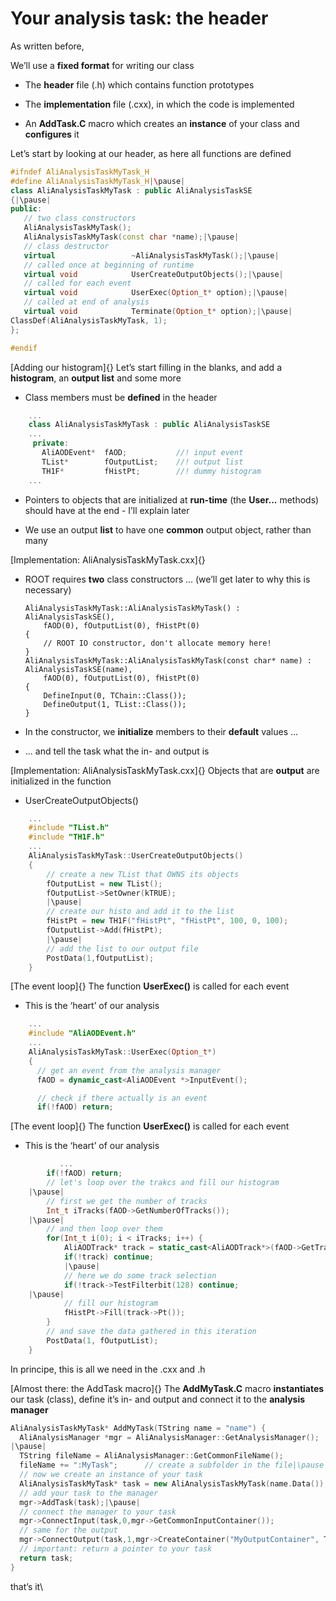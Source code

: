 # Your analysis task: the header

As written before, 

We’ll use a **fixed format** for writing our class

-   The **header** file (.h) which contains function prototypes

-   The **implementation** file (.cxx), in which the code is implemented

-   An **AddTask.C** macro which creates an **instance** of your class
    and **configures** it

Let’s start by looking at our header, as here all functions are defined


```cpp
#ifndef AliAnalysisTaskMyTask_H
#define AliAnalysisTaskMyTask_H|\pause|
class AliAnalysisTaskMyTask : public AliAnalysisTaskSE  
{|\pause|
public:
   // two class constructors
   AliAnalysisTaskMyTask();
   AliAnalysisTaskMyTask(const char *name);|\pause|
   // class destructor
   virtual                 ~AliAnalysisTaskMyTask();|\pause|
   // called once at beginning of runtime
   virtual void            UserCreateOutputObjects();|\pause|
   // called for each event
   virtual void            UserExec(Option_t* option);|\pause|
   // called at end of analysis
   virtual void            Terminate(Option_t* option);|\pause|
ClassDef(AliAnalysisTaskMyTask, 1);
};

#endif
```

[Adding our histogram]{} Let’s start filling in the blanks, and add a
**histogram**, an **output list** and some more

-   Class members must be **defined** in the header
```cpp
    ...
    class AliAnalysisTaskMyTask : public AliAnalysisTaskSE
    ...
     private:
       AliAODEvent*  fAOD;           //! input event
       TList*        fOutputList;    //! output list
       TH1F*         fHistPt;        //! dummy histogram
    ...
```

-   Pointers to objects that are initialized at **run-time** (the
    **User...** methods) should have at the end - I’ll explain later

-   We use an output **list** to have one **common** output object,
    rather than many

[Implementation: AliAnalysisTaskMyTask.cxx]{}

-   ROOT requires **two** class constructors ... (we’ll get later to why
    this is necessary)

        AliAnalysisTaskMyTask::AliAnalysisTaskMyTask() : AliAnalysisTaskSE(), 
            fAOD(0), fOutputList(0), fHistPt(0)
        {
            // ROOT IO constructor, don't allocate memory here!
        }
        AliAnalysisTaskMyTask::AliAnalysisTaskMyTask(const char* name) : AliAnalysisTaskSE(name),
            fAOD(0), fOutputList(0), fHistPt(0)
        {
            DefineInput(0, TChain::Class()); 
            DefineOutput(1, TList::Class()); 
        }

-   In the constructor, we **initialize** members to their **default**
    values ...

-   ... and tell the task what the in- and output is

[Implementation: AliAnalysisTaskMyTask.cxx]{} Objects that are
**output** are initialized in the function

-   UserCreateOutputObjects()

```cpp
    ...
    #include "TList.h"
    #include "TH1F.h"
    ...
    AliAnalysisTaskMyTask::UserCreateOutputObjects()
    {
        // create a new TList that OWNS its objects
        fOutputList = new TList();
        fOutputList->SetOwner(kTRUE);
        |\pause|
        // create our histo and add it to the list
        fHistPt = new TH1F("fHistPt", "fHistPt", 100, 0, 100);
        fOutputList->Add(fHistPt);
        |\pause|
        // add the list to our output file
        PostData(1,fOutputList); 
    }
```

[The event loop]{} The function **UserExec()** is called for each event

-   This is the ‘heart’ of our analysis

```cpp
    ...
    #include "AliAODEvent.h"
    ...
    AliAnalysisTaskMyTask::UserExec(Option_t*)
    {
      // get an event from the analysis manager
      fAOD = dynamic_cast<AliAODEvent *>InputEvent();

      // check if there actually is an event
      if(!fAOD) return;
```

[The event loop]{} The function **UserExec()** is called for each event

-   This is the ‘heart’ of our analysis

```cpp
           ...
        if(!fAOD) return;
        // let's loop over the trakcs and fill our histogram
    |\pause|
        // first we get the number of tracks
        Int_t iTracks(fAOD->GetNumberOfTracks());
    |\pause|
        // and then loop over them
        for(Int_t i(0); i < iTracks; i++) {
            AliAODTrack* track = static_cast<AliAODTrack*>(fAOD->GetTrack(i));
            if(!track) continue;
            |\pause|
            // here we do some track selection
            if(!track->TestFilterbit(128) continue;
    |\pause|
            // fill our histogram
            fHistPt->Fill(track->Pt());
        }
        // and save the data gathered in this iteration
        PostData(1, fOutputList);
    }
```

In principe, this is all we need in the .cxx and .h

[Almost there: the AddTask macro]{} The **AddMyTask.C** macro
**instantiates** our task (class), define it’s in- and output and
connect it to the **analysis manager**

```cpp
AliAnalysisTaskMyTask* AddMyTask(TString name = "name") {
  AliAnalysisManager *mgr = AliAnalysisManager::GetAnalysisManager();
|\pause|
  TString fileName = AliAnalysisManager::GetCommonFileName();
  fileName += ":MyTask";      // create a subfolder in the file|\pause|
  // now we create an instance of your task
  AliAnalysisTaskMyTask* task = new AliAnalysisTaskMyTask(name.Data());   
  // add your task to the manager
  mgr->AddTask(task);|\pause|
  // connect the manager to your task
  mgr->ConnectInput(task,0,mgr->GetCommonInputContainer());
  // same for the output
  mgr->ConnectOutput(task,1,mgr->CreateContainer("MyOutputContainer", TList::Class(), AliAnalysisManager::kOutputContainer, fileName.Data()));|\pause|
  // important: return a pointer to your task
  return task;
}
```

that’s it\
